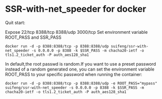 # SSR-with-net_speeder for docker

Quit start:

Expose 22/tcp 8388/tcp 8388/udp 3000/tcp
Set environment variable ROOT_PASS and SSR_PASS

    docker run -d -p 8388:8388/tcp -p 8388:8388/udp suifeng/ssr-with-net_speeder -s 0.0.0.0 -p 8388 -k $SSR_PASS -m chacha20-ietf -o tls1.2_ticket_auth -P auth_aes128_sha1

In default,the root passwd is random.If you want to use a preset password instead of a random generated one, you can set the environment variable ROOT_PASS to your specific password when running the container:

    docker run -d -p 8388:8388/tcp -p 8388:8388/udp -e ROOT_PASS="mypass" suifeng/ssr-with-net_speeder -s 0.0.0.0 -p 8388 -k $SSR_PASS -m chacha20-ietf -o tls1.2_ticket_auth -P auth_aes128_sha1


